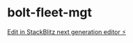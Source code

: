 # bolt-fleet-mgt

[Edit in StackBlitz next generation editor ⚡️](https://stackblitz.com/~/github.com/donvito/bolt-fleet-mgt)
